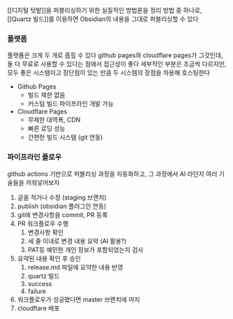 [[디지털 텃밭]]을 퍼블리싱하기 위한 실질적인 방법론을 정리
방법 중 하나로, [[Quartz 빌드]]를 이용하면 Obsidian의 내용을 그대로 퍼블리싱할 수 있다
### 플랫폼
플랫폼은 크게 두 개로 좁힐 수 있다
github pages와 cloudflare pages가 그것인데, 둘 다 무료로 사용할 수 있다는 점에서 접근성이 좋다
세부적인 부분은 조금씩 다르지만, 모두 좋은 시스템이고 장단점이 있는 만큼 두 시스템의 장점을 차용해 호스팅한다

- Github Pages
	- 빌드 제한 없음
	- 커스텀 빌드 파이프라인 개발 가능
- Cloudflare Pages
	- 무제한 대역폭, CDN
	- 빠른 로딩 성능
	- 간편한 빌드 시스템 (git 연동)

### 파이프라인 플로우
github actions 기반으로 퍼블리싱 과정을 자동화하고, 그 과정에서 AI 라던지 여러 기술들을 끼워넣어보자

1. 글을 적거나 수정 (staging 브랜치)
2. publish (obsidian 플러그인 연동)
3. git에 변경사항을 commit, PR 등록
4. PR 워크플로우 수행
	1. 변경사항 확인
	2. 세 줄 이내로 변경 내용 요약 (AI 활용?)
	3. PAT등 예민한 개인 정보가 포함되었는지 검사
5. 요약된 내용 확인 후 승인
	1. release.md 파일에 요약한 내용 반영
	2. quartz 빌드
	3. success
	4. failure
6. 워크플로우가 성공했다면 master 브랜치에 머지
7. cloudflare 배포
